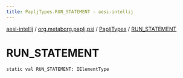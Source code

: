 ```yaml
---
title: PapljTypes.RUN_STATEMENT - aesi-intellij
---
```


[aesi-intellij](../../index.html) / [org.metaborg.paplj.psi](../index.html) / [PapljTypes](index.html) / [RUN_STATEMENT](.)

# RUN_STATEMENT

`static val RUN_STATEMENT: IElementType`